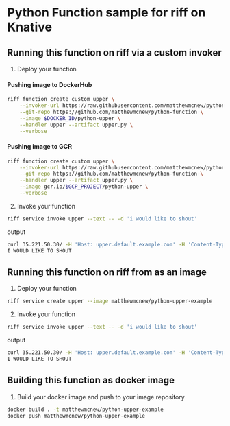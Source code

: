# Python Function sample for riff on Knative

## Running this function on riff via a custom invoker

1. Deploy your function

#### Pushing image to DockerHub

```bash
riff function create custom upper \
    --invoker-url https://raw.githubusercontent.com/matthewmcnew/python3-function-invoker/custom-invoker-yaml/python3-invoker.yaml \
    --git-repo https://github.com/matthewmcnew/python-function \
    --image $DOCKER_ID/python-upper \
    --handler upper --artifact upper.py \
    --verbose
```

#### Pushing image to GCR

```sh
riff function create custom upper \
    --invoker-url https://raw.githubusercontent.com/matthewmcnew/python3-function-invoker/custom-invoker-yaml/python3-invoker.yaml \
    --git-repo https://github.com/matthewmcnew/python-function \
    --handler upper --artifact upper.py \
    --image gcr.io/$GCP_PROJECT/python-upper \
    --verbose
```

2. Invoke your function

```bash
riff service invoke upper --text -- -d 'i would like to shout'
```

output
```bash
curl 35.221.50.30/ -H 'Host: upper.default.example.com' -H 'Content-Type: text/plain' -d 'i would like to shout'
I WOULD LIKE TO SHOUT
```


## Running this function on riff from as an image

1. Deploy your function

```bash
riff service create upper --image matthewmcnew/python-upper-example
```

2. Invoke your function

```bash
riff service invoke upper --text -- -d 'i would like to shout'
```

output
```bash
curl 35.221.50.30/ -H 'Host: upper.default.example.com' -H 'Content-Type: text/plain' -d 'i would like to shout'
I WOULD LIKE TO SHOUT
```

## Building this function as docker image

1. Build your docker image and push to your image repository

```bash
docker build . -t matthewmcnew/python-upper-example
docker push matthewmcnew/python-upper-example
```
